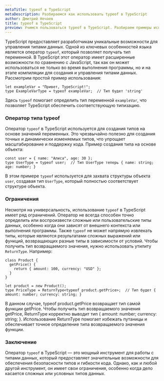 ```yaml
---
metaTitle: typeof в TypeScript
metaDescription: Разбираемся как использовать typeof в TypeScript
author: Дмитрий Нечаев
title: typeof в TypeScript
preview: Учимся пользоваться typeof в TypeScript. Разбираем примеры использования
---
```


TypeScript предоставляет разработчикам уникальные возможности для управления типами данных. Одной из ключевых особенностей языка является оператор `typeof`, который позволяет получать тип переменной. В TypeScript этот оператор имеет расширенные возможности по сравнению с JavaScript, так как он может использоваться не только во время выполнения программы, но и на этапе компиляции для создания и управления типами данных. Рассмотрим простой пример использования:

```tsx
let exampleVar = "Привет, TypeScript!";
type ExampleVarType = typeof exampleVar;  // Тип будет 'string'

```

Здесь `typeof` помогает определить тип переменной `exampleVar`, что позволяет TypeScript обеспечить соответствующую типизацию.

### Оператор типа typeof

Оператор `typeof` в TypeScript используется для создания типов на основе значений переменных. Это чрезвычайно полезно для создания точных и динамически изменяемых типов, что упрощает масштабирование и поддержку кода. Пример создания типа на основе объекта:

```tsx
const user = { name: "Алиса", age: 30 };
type UserType = typeof user;  // Тип UserType теперь { name: string; age: number; }

```

В этом примере `typeof` используется для захвата структуры объекта `user`, создавая тип `UserType`, который полностью соответствует структуре объекта.

### Ограничения

Несмотря на универсальность, использование `typeof` в TypeScript имеет ряд ограничений. Оператор не всегда способен точно определить или воспроизвести сложные или пользовательские типы данных, особенно когда они зависят от внешнего контекста или выполнения программы. Также `typeof` не может напрямую извлекать типы, которые являются результатами сложных выражений или функций, возвращающих разные типы в зависимости от условий. Чтобы получить тип возвращаемого значения, нужно использовать утилиту `ReturnType`. Например:

```tsx
class Product {
  getPrice() {
    return { amount: 100, currency: "USD" };
  }
}

let product = new Product();
type PriceType = ReturnType<typeof product.getPrice>;  // Тип будет { amount: number; currency: string; }

```

В данном случае, typeof product.getPrice возвращает тип самой функции getPrice. Чтобы получить тип возвращаемого значения getPrice, ReturnType<typeof product.getPrice> корректно выводит тип { amount: number; currency: string; }. Использование ReturnType помогает избежать путаницы и обеспечивает точное определение типа возвращаемого значения функции.

### Заключение

Оператор `typeof` в TypeScript — это мощный инструмент для работы с типами данных, который предоставляет значительные возможности для обеспечения безопасности типов и гибкости кода. Однако, как и любой другой инструмент, он имеет свои ограничения, особенно когда дело касается сложных или условных типов данных.
